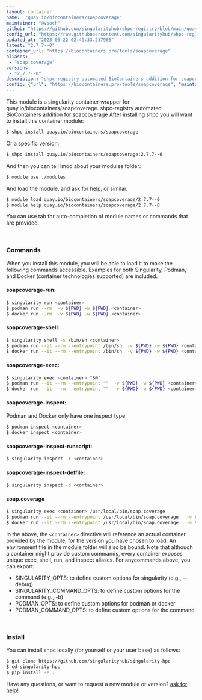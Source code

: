 ```yaml
---
layout: container
name:  "quay.io/biocontainers/soapcoverage"
maintainer: "@vsoch"
github: "https://github.com/singularityhub/shpc-registry/blob/main/quay.io/biocontainers/soapcoverage/container.yaml"
config_url: "https://raw.githubusercontent.com/singularityhub/shpc-registry/main/quay.io/biocontainers/soapcoverage/container.yaml"
updated_at: "2023-05-22 02:49:33.217906"
latest: "2.7.7--0"
container_url: "https://biocontainers.pro/tools/soapcoverage"
aliases:
 - "soap.coverage"
versions:
 - "2.7.7--0"
description: "shpc-registry automated BioContainers addition for soapcoverage"
config: {"url": "https://biocontainers.pro/tools/soapcoverage", "maintainer": "@vsoch", "description": "shpc-registry automated BioContainers addition for soapcoverage", "latest": {"2.7.7--0": "sha256:d03e4a6c70e8802ee3ce0f628eaec153acd65d7b6c610f51b116634233643350"}, "tags": {"2.7.7--0": "sha256:d03e4a6c70e8802ee3ce0f628eaec153acd65d7b6c610f51b116634233643350"}, "docker": "quay.io/biocontainers/soapcoverage", "aliases": {"soap.coverage": "/usr/local/bin/soap.coverage"}}
---
```


This module is a singularity container wrapper for quay.io/biocontainers/soapcoverage.
shpc-registry automated BioContainers addition for soapcoverage
After [installing shpc](#install) you will want to install this container module:


```bash
$ shpc install quay.io/biocontainers/soapcoverage
```

Or a specific version:

```bash
$ shpc install quay.io/biocontainers/soapcoverage:2.7.7--0
```

And then you can tell lmod about your modules folder:

```bash
$ module use ./modules
```

And load the module, and ask for help, or similar.

```bash
$ module load quay.io/biocontainers/soapcoverage/2.7.7--0
$ module help quay.io/biocontainers/soapcoverage/2.7.7--0
```

You can use tab for auto-completion of module names or commands that are provided.

<br>

### Commands

When you install this module, you will be able to load it to make the following commands accessible.
Examples for both Singularity, Podman, and Docker (container technologies supported) are included.

#### soapcoverage-run:

```bash
$ singularity run <container>
$ podman run --rm  -v ${PWD} -w ${PWD} <container>
$ docker run --rm  -v ${PWD} -w ${PWD} <container>
```

#### soapcoverage-shell:

```bash
$ singularity shell -s /bin/sh <container>
$ podman run --it --rm --entrypoint /bin/sh  -v ${PWD} -w ${PWD} <container>
$ docker run --it --rm --entrypoint /bin/sh  -v ${PWD} -w ${PWD} <container>
```

#### soapcoverage-exec:

```bash
$ singularity exec <container> "$@"
$ podman run --it --rm --entrypoint ""  -v ${PWD} -w ${PWD} <container> "$@"
$ docker run --it --rm --entrypoint ""  -v ${PWD} -w ${PWD} <container> "$@"
```

#### soapcoverage-inspect:

Podman and Docker only have one inspect type.

```bash
$ podman inspect <container>
$ docker inspect <container>
```

#### soapcoverage-inspect-runscript:

```bash
$ singularity inspect -r <container>
```

#### soapcoverage-inspect-deffile:

```bash
$ singularity inspect -d <container>
```


#### soap.coverage

```bash
$ singularity exec <container> /usr/local/bin/soap.coverage
$ podman run --it --rm --entrypoint /usr/local/bin/soap.coverage   -v ${PWD} -w ${PWD} <container> -c " $@"
$ docker run --it --rm --entrypoint /usr/local/bin/soap.coverage   -v ${PWD} -w ${PWD} <container> -c " $@"
```



In the above, the `<container>` directive will reference an actual container provided
by the module, for the version you have chosen to load. An environment file in the
module folder will also be bound. Note that although a container
might provide custom commands, every container exposes unique exec, shell, run, and
inspect aliases. For anycommands above, you can export:

 - SINGULARITY_OPTS: to define custom options for singularity (e.g., --debug)
 - SINGULARITY_COMMAND_OPTS: to define custom options for the command (e.g., -b)
 - PODMAN_OPTS: to define custom options for podman or docker
 - PODMAN_COMMAND_OPTS: to define custom options for the command

<br>

### Install

You can install shpc locally (for yourself or your user base) as follows:

```bash
$ git clone https://github.com/singularityhub/singularity-hpc
$ cd singularity-hpc
$ pip install -e .
```

Have any questions, or want to request a new module or version? [ask for help!](https://github.com/singularityhub/singularity-hpc/issues)